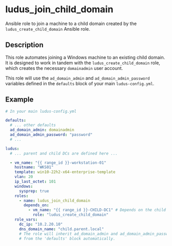 # ludus_join_child_domain

Ansible role to join a machine to a child domain created by the `ludus_create_child_domain` Ansible role.

## Description
This role automates joining a Windows machine to an existing child domain. It is designed to work in tandem with the `ludus_create_child_domain` role, which creates the necessary `domainadmin` user account.

This role will use the `ad_domain_admin` and `ad_domain_admin_password` variables defined in the `defaults` block of your main `ludus-config.yml`.

## Example

```yaml
# In your main ludus-config.yml

defaults:
  # ... other defaults
  ad_domain_admin: domainadmin
  ad_domain_admin_password: "password"
  # ...

ludus:
  # ... parent and child DCs are defined here ...

  - vm_name: "{{ range_id }}-workstation-01"
    hostname: "WKS01"
    template: win10-22h2-x64-enterprise-template
    vlan: 20
    ip_last_octet: 101
    windows:
      sysprep: true
    roles:
      - name: ludus_join_child_domain
        depends_on:
          - vm_name: "{{ range_id }}-CHILD-DC1" # Depends on the child DC
            role: "ludus_create_child_domain"
    role_vars:
      dc_ip: "10.2.20.10"
      dns_domain_name: "child.parent.local"
      # The role will inherit ad_domain_admin and ad_domain_admin_password
      # from the 'defaults' block automatically.
```
